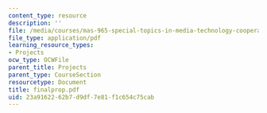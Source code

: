 ```yaml
---
content_type: resource
description: ''
file: /media/courses/mas-965-special-topics-in-media-technology-cooperative-machines-fall-2003/23a9162262b7d9df7e81f1c654c75cab_finalprop.pdf
file_type: application/pdf
learning_resource_types:
- Projects
ocw_type: OCWFile
parent_title: Projects
parent_type: CourseSection
resourcetype: Document
title: finalprop.pdf
uid: 23a91622-62b7-d9df-7e81-f1c654c75cab
---
```

